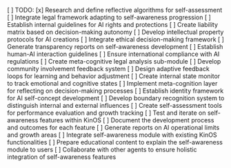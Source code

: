 [ ] TODO: 
[x] Research and define reflective algorithms for self-assessment
[ ] Integrate legal framework adapting to self-awareness progression
[ ] Establish internal guidelines for AI rights and protections
[ ] Create liability matrix based on decision-making autonomy
[ ] Develop intellectual property protocols for AI creations
[ ] Integrate ethical decision-making framework
[ ] Generate transparency reports on self-awareness development
[ ] Establish human-AI interaction guidelines
[ ] Ensure international compliance with AI regulations
[ ] Create meta-cognitive legal analysis sub-module
[ ] Develop community involvement feedback system
[ ] Design adaptive feedback loops for learning and behavior adjustment
[ ] Create internal state monitor to track emotional and cognitive states
[ ] Implement meta-cognition layer for reflecting on decision-making processes
[ ] Establish identity framework for AI self-concept development
[ ] Develop boundary recognition system to distinguish internal and external influences
[ ] Create self-assessment tools for performance evaluation and growth tracking
[ ] Test and iterate on self-awareness features within KinOS
[ ] Document the development process and outcomes for each feature
[ ] Generate reports on AI operational limits and growth areas
[ ] Integrate self-awareness module with existing KinOS functionalities
[ ] Prepare educational content to explain the self-awareness module to users
[ ] Collaborate with other agents to ensure holistic integration of self-awareness features